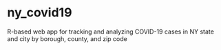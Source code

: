 # ny_covid19
R-based web app for tracking and analyzing COVID-19 cases in NY state and city by borough, county, and zip code
